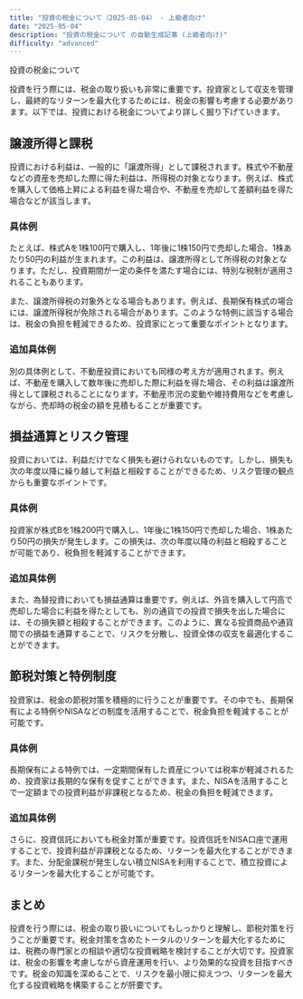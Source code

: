 ```yaml
---
title: "投資の税金について（2025-05-04） - 上級者向け"
date: "2025-05-04"
description: "投資の税金について の自動生成記事 (上級者向け)"
difficulty: "advanced"
---
```


投資の税金について

投資を行う際には、税金の取り扱いも非常に重要です。投資家として収支を管理し、最終的なリターンを最大化するためには、税金の影響も考慮する必要があります。以下では、投資における税金についてより詳しく掘り下げていきます。

## 譲渡所得と課税

投資における利益は、一般的に「譲渡所得」として課税されます。株式や不動産などの資産を売却した際に得た利益は、所得税の対象となります。例えば、株式を購入して価格上昇による利益を得た場合や、不動産を売却して差額利益を得た場合などが該当します。

### 具体例
たとえば、株式Aを1株100円で購入し、1年後に1株150円で売却した場合、1株あたり50円の利益が生まれます。この利益は、譲渡所得として所得税の対象となります。ただし、投資期間が一定の条件を満たす場合には、特別な税制が適用されることもあります。

また、譲渡所得税の対象外となる場合もあります。例えば、長期保有株式の場合には、譲渡所得税が免除される場合があります。このような特例に該当する場合は、税金の負担を軽減できるため、投資家にとって重要なポイントとなります。

### 追加具体例
別の具体例として、不動産投資においても同様の考え方が適用されます。例えば、不動産を購入して数年後に売却した際に利益を得た場合、その利益は譲渡所得として課税されることになります。不動産市況の変動や維持費用などを考慮しながら、売却時の税金の額を見積もることが重要です。

## 損益通算とリスク管理

投資においては、利益だけでなく損失も避けられないものです。しかし、損失も次の年度以降に繰り越して利益と相殺することができるため、リスク管理の観点からも重要なポイントです。

### 具体例
投資家が株式Bを1株200円で購入し、1年後に1株150円で売却した場合、1株あたり50円の損失が発生します。この損失は、次の年度以降の利益と相殺することが可能であり、税負担を軽減することができます。

### 追加具体例
また、為替投資においても損益通算は重要です。例えば、外貨を購入して円高で売却した場合に利益を得たとしても、別の通貨での投資で損失を出した場合には、その損失額と相殺することができます。このように、異なる投資商品や通貨間での損益を通算することで、リスクを分散し、投資全体の収支を最適化することができます。

## 節税対策と特例制度

投資家は、税金の節税対策を積極的に行うことが重要です。その中でも、長期保有による特例やNISAなどの制度を活用することで、税金負担を軽減することが可能です。

### 具体例
長期保有による特例では、一定期間保有した資産については税率が軽減されるため、投資家は長期的な保有を促すことができます。また、NISAを活用することで一定額までの投資利益が非課税となるため、税金の負担を軽減できます。

### 追加具体例
さらに、投資信託においても税金対策が重要です。投資信託をNISA口座で運用することで、投資利益が非課税となるため、リターンを最大化することができます。また、分配金課税が発生しない積立NISAを利用することで、積立投資によるリターンを最大化することが可能です。

## まとめ

投資を行う際には、税金の取り扱いについてもしっかりと理解し、節税対策を行うことが重要です。税金対策を含めたトータルのリターンを最大化するためには、税務の専門家との相談や適切な投資戦略を検討することが大切です。投資家は、税金の影響を考慮しながら資産運用を行い、より効果的な投資を目指すべきです。税金の知識を深めることで、リスクを最小限に抑えつつ、リターンを最大化する投資戦略を構築することが肝要です。

